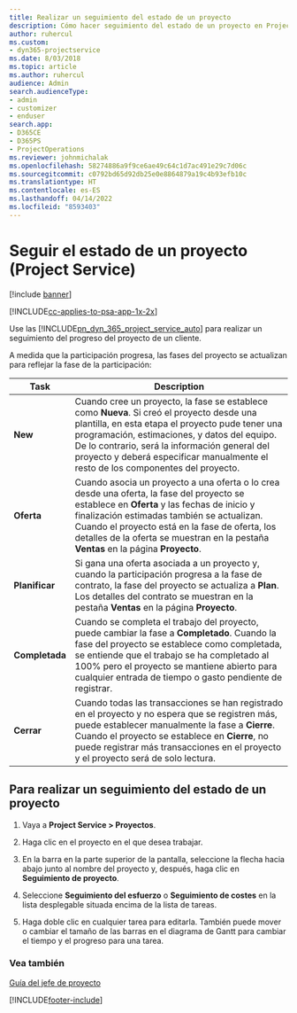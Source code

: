 ```yaml
---
title: Realizar un seguimiento del estado de un proyecto
description: Cómo hacer seguimiento del estado de un proyecto en Project Service
author: ruhercul
ms.custom:
- dyn365-projectservice
ms.date: 8/03/2018
ms.topic: article
ms.author: ruhercul
audience: Admin
search.audienceType:
- admin
- customizer
- enduser
search.app:
- D365CE
- D365PS
- ProjectOperations
ms.reviewer: johnmichalak
ms.openlocfilehash: 58274886a9f9ce6ae49c64c1d7ac491e29c7d06c
ms.sourcegitcommit: c0792bd65d92db25e0e8864879a19c4b93efb10c
ms.translationtype: HT
ms.contentlocale: es-ES
ms.lasthandoff: 04/14/2022
ms.locfileid: "8593403"
---
```

# <a name="track-a-projects-status-project-service"></a>Seguir el estado de un proyecto (Project Service)

[!include [banner](../includes/psa-now-project-operations.md)]

[!INCLUDE[cc-applies-to-psa-app-1x-2x](../includes/cc-applies-to-psa-app-1x-2x.md)]

Use las [!INCLUDE[pn_dyn_365_project_service_auto](../includes/pn-dyn-365-project-service-auto.md)] para realizar un seguimiento del progreso del proyecto de un cliente.  

A medida que la participación progresa, las fases del proyecto se actualizan para reflejar la fase de la participación:  

| Task | Description | 
|------------|----------|
| **New** | Cuando cree un proyecto, la fase se establece como **Nueva**. Si creó el proyecto desde una plantilla, en esta etapa el proyecto pude tener una programación, estimaciones, y datos del equipo. De lo contrario, será la información general del proyecto y deberá especificar manualmente el resto de los componentes del proyecto. |
| **Oferta** |  Cuando asocia un proyecto a una oferta o lo crea desde una oferta, la fase del proyecto se establece en **Oferta** y las fechas de inicio y finalización estimadas también se actualizan. Cuando el proyecto está en la fase de oferta, los detalles de la oferta se muestran en la pestaña **Ventas** en la página **Proyecto**. |
| **Planificar** |  Si gana una oferta asociada a un proyecto y, cuando la participación progresa a la fase de contrato, la fase del proyecto se actualiza a **Plan**. Los detalles del contrato se muestran en la pestaña **Ventas** en la página **Proyecto**. |
| **Completada** | Cuando se completa el trabajo del proyecto, puede cambiar la fase a **Completado**. Cuando la fase del proyecto se establece como completada, se entiende que el trabajo se ha completado al 100% pero el proyecto se mantiene abierto para cualquier entrada de tiempo o gasto pendiente de registrar. |
| **Cerrar** | Cuando todas las transacciones se han registrado en el proyecto y no espera que se registren más, puede establecer manualmente la fase a **Cierre**. Cuando el proyecto se establece en **Cierre**, no puede registrar más transacciones en el proyecto y el proyecto será de solo lectura. |

## <a name="to-track-a-projects-status"></a>Para realizar un seguimiento del estado de un proyecto  

1.  Vaya a **Project Service > Proyectos**.  

2.  Haga clic en el proyecto en el que desea trabajar.  

3.  En la barra en la parte superior de la pantalla, seleccione la flecha hacia abajo junto al nombre del proyecto y, después, haga clic en **Seguimiento de proyecto**.  

4.  Seleccione **Seguimiento del esfuerzo** o **Seguimiento de costes** en la lista desplegable situada encima de la lista de tareas.  

5.  Haga doble clic en cualquier tarea para editarla. También puede mover o cambiar el tamaño de las barras en el diagrama de Gantt para cambiar el tiempo y el progreso para una tarea.  

### <a name="see-also"></a>Vea también  
 [Guía del jefe de proyecto](../psa/project-manager-guide.md)


[!INCLUDE[footer-include](../includes/footer-banner.md)]
